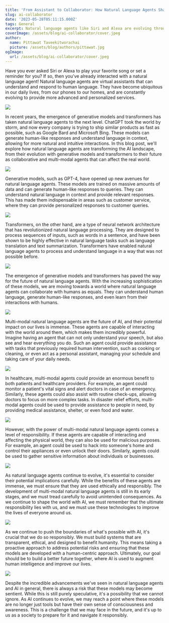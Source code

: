 ```yaml
---
title: 'From Assistant to Collaborator: How Natural Language Agents Shape the World'
slug: ai-collaborator
date: '2023-05-28T05:11:15.000Z'
tags: General
excerpt: Natural language agents like Siri and Alexa are evolving through generative models and transformers, generating human-like responses and revolutionizing language processing. The future of these agents involves multi-modal capabilities for interacting with the physical world in healthcare and disaster relief. Responsible development and ethical use are important due to the agents' potential and risks, including the possibility of sentient AI models.
coverImage: /assets/blog/ai-collaborator/cover.jpeg
author:
  name: Pittawat Taveekitworachai
  picture: /assets/blog/authors/pittawat.jpg
ogImage:
  url: /assets/blog/ai-collaborator/cover.jpeg
---
```

Have you ever asked Siri or Alexa to play your favorite song or set a reminder for you? If so, then you've already interacted with a natural language agent! Natural language agents are virtual assistants that can understand and respond to human language. They have become ubiquitous in our daily lives, from our phones to our homes, and are constantly evolving to provide more advanced and personalized services.

![](https://images.unsplash.com/photo-1601836210991-739771506cc9?ixlib=rb-4.0.3&ixid=M3wxMjA3fDB8MHxwaG90by1wYWdlfHx8fGVufDB8fHx8fA%3D%3D&auto=format&fit=crop&w=2148&q=80)

In recent years, the emergence of generative models and transformers has taken natural language agents to the next level. ChatGPT took the world by storm, and now every company is trying to ship similar products as fast as possible, such as Google Bard and Microsoft Bing. These models can generate human-like responses and understand language in context, allowing for more natural and intuitive interactions. In this blog post, we'll explore how natural language agents are transforming the AI landscape, from their evolution with generative models and transformers to their future as collaborative and multi-modal agents that can affect the real world.

![](https://images.unsplash.com/photo-1679083216051-aa510a1a2c0e?ixlib=rb-4.0.3&ixid=M3wxMjA3fDB8MHxwaG90by1wYWdlfHx8fGVufDB8fHx8fA%3D%3D&auto=format&fit=crop&w=3132&q=80)

Generative models, such as GPT-4, have opened up new avenues for natural language agents. These models are trained on massive amounts of data and can generate human-like responses to queries. They can understand natural language in context and provide relevant responses. This has made them indispensable in areas such as customer service, where they can provide personalized responses to customer queries.

![](/assets/blog/ai-collaborator/transformers.png)

Transformers, on the other hand, are a type of neural network architecture that has revolutionized natural language processing. They are designed to process sequences of inputs, such as words in a sentence, and have been shown to be highly effective in natural language tasks such as language translation and text summarization. Transformers have enabled natural language agents to process and understand language in a way that was not possible before.

![](https://images.unsplash.com/photo-1452860606245-08befc0ff44b?ixlib=rb-4.0.3&ixid=M3wxMjA3fDB8MHxwaG90by1wYWdlfHx8fGVufDB8fHx8fA%3D%3D&auto=format&fit=crop&w=2370&q=80)

The emergence of generative models and transformers has paved the way for the future of natural language agents. With the increasing sophistication of these models, we are moving towards a world where natural language agents can collaborate with humans as equals. They can understand human language, generate human-like responses, and even learn from their interactions with humans.

![](https://images.unsplash.com/photo-1485827404703-89b55fcc595e?ixlib=rb-4.0.3&ixid=M3wxMjA3fDB8MHxwaG90by1wYWdlfHx8fGVufDB8fHx8fA%3D%3D&auto=format&fit=crop&w=2370&q=80)

Multi-modal natural language agents are the future of AI, and their potential impact on our lives is immense. These agents are capable of interacting with the world around them, which makes them incredibly powerful. Imagine having an agent that can not only understand your speech, but also see and hear everything you do. Such an agent could provide assistance with tasks that previously required human intervention, such as cooking or cleaning, or even act as a personal assistant, managing your schedule and taking care of your daily needs.

![](https://images.unsplash.com/photo-1576091160399-112ba8d25d1d?ixlib=rb-4.0.3&ixid=M3wxMjA3fDB8MHxwaG90by1wYWdlfHx8fGVufDB8fHx8fA%3D%3D&auto=format&fit=crop&w=2370&q=80)

In healthcare, multi-modal agents could provide an enormous benefit to both patients and healthcare providers. For example, an agent could monitor a patient's vital signs and alert doctors in case of an emergency. Similarly, these agents could also assist with routine check-ups, allowing doctors to focus on more complex tasks. In disaster relief efforts, multi-modal agents could be used to provide assistance to people in need, by providing medical assistance, shelter, or even food and water.

![](https://images.unsplash.com/photo-1617886280555-2e298ce02c59?ixlib=rb-4.0.3&ixid=M3wxMjA3fDB8MHxwaG90by1wYWdlfHx8fGVufDB8fHx8fA%3D%3D&auto=format&fit=crop&w=2370&q=80)

However, with the power of multi-modal natural language agents comes a level of responsibility. If these agents are capable of interacting and affecting the physical world, they can also be used for malicious purposes. For example, an agent could be used to hack into someone's home and control their appliances or even unlock their doors. Similarly, agents could be used to gather sensitive information about individuals or businesses.

![](https://images.unsplash.com/photo-1597463748603-ba2adbce8784?ixlib=rb-4.0.3&ixid=M3wxMjA3fDB8MHxwaG90by1wYWdlfHx8fGVufDB8fHx8fA%3D%3D&auto=format&fit=crop&w=987&q=80)

As natural language agents continue to evolve, it's essential to consider their potential implications carefully. While the benefits of these agents are immense, we must ensure that they are used ethically and responsibly. The development of multi-modal natural language agents is still in its early stages, and we must tread carefully to avoid unintended consequences. As we continue to shape the world with AI, we must remember that the ultimate responsibility lies with us, and we must use these technologies to improve the lives of everyone around us.

![](https://images.unsplash.com/photo-1507146153580-69a1fe6d8aa1?ixlib=rb-4.0.3&ixid=M3wxMjA3fDB8MHxwaG90by1wYWdlfHx8fGVufDB8fHx8fA%3D%3D&auto=format&fit=crop&w=2370&q=80)

As we continue to push the boundaries of what's possible with AI, it's crucial that we do so responsibly. We must build systems that are transparent, ethical, and designed to benefit humanity. This means taking a proactive approach to address potential risks and ensuring that these models are developed with a human-centric approach. Ultimately, our goal should be to build a better future together, where AI is used to augment human intelligence and improve our lives.

![](https://images.unsplash.com/photo-1534723328310-e82dad3ee43f?ixlib=rb-4.0.3&ixid=M3wxMjA3fDB8MHxwaG90by1wYWdlfHx8fGVufDB8fHx8fA%3D%3D&auto=format&fit=crop&w=1336&q=80)

Despite the incredible advancements we've seen in natural language agents and AI in general, there is always a risk that these models may become sentient. While this is still purely speculative, it's a possibility that we cannot ignore. As AI continues to evolve, we may reach a point where these models are no longer just tools but have their own sense of consciousness and awareness. This is a challenge that we may face in the future, and it's up to us as a society to prepare for it and navigate it responsibly.
